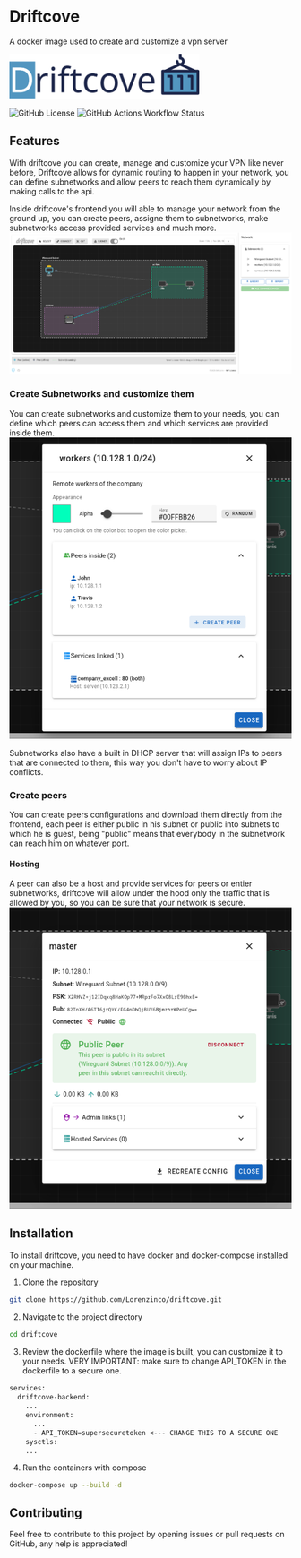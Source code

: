 # Driftcove

A docker image used to create and customize a vpn server

<picture>
  <source
    media="(prefers-color-scheme: dark)"
    srcset="backend/assets/driftcove_dark.svg"
    type="image/svg+xml"
  />
  <img
    src="backend/assets/driftcove_light.svg"
    alt="Driftcove Logo"
    style="height: 80px;"
  />
</picture>

![GitHub License](https://img.shields.io/github/license/lorenzinco/driftcove?style=for-the-badge&link=https%3A%2F%2Fgithub.com%2FLorenzinco%2Fdriftcove%3Ftab%3DMIT) ![GitHub Actions Workflow Status](https://img.shields.io/github/actions/workflow/status/lorenzinco/driftcove/test_wireguard.yml?style=for-the-badge)



## Features

With driftcove you can create, manage and customize your VPN like never before, Driftcove allows for dynamic routing to happen in your network, you can define subnetworks and allow peers to reach them dynamically by making calls to the api.


Inside driftcove's frontend you will able to manage your network from the ground up, you can create peers, assigne them to subnetworks, make subnetworks access provided services and much more.
![Overview](https://raw.githubusercontent.com/lorenzinco/driftcove/main/backend/assets/overview.png)

### Create Subnetworks and customize them
You can create subnetworks and customize them to your needs, you can define which peers can access them and which services are provided inside them.
![Subnetworks](https://raw.githubusercontent.com/lorenzinco/driftcove/main/backend/assets/create_and_customize_subnets.png)

Subnetworks also have a built in DHCP server that will assign IPs to peers that are connected to them, this way you don't have to worry about IP conflicts.

### Create peers
You can create peers configurations and download them directly from the frontend, each peer is either public in his subnet or public into subnets to which he is guest, being "public" means that everybody in the subnetwork can reach him on whatever port. 
#### Hosting
A peer can also be a host and provide services for peers or entier subnetworks, driftcove will allow under the hood only the traffic that is allowed by you, so you can be sure that your network is secure.
![Peers](https://raw.githubusercontent.com/lorenzinco/driftcove/main/backend/assets/peerInfo.png)

## Installation
To install driftcove, you need to have docker and docker-compose installed on your machine.

1. Clone the repository
```bash
git clone https://github.com/Lorenzinco/driftcove.git
```

2. Navigate to the project directory
```bash
cd driftcove
``` 

3. Review the dockerfile where the image is built, you can customize it to your needs. VERY IMPORTANT: make sure to change API_TOKEN in the dockerfile to a secure one.
```compose
services:
  driftcove-backend:
    ...
    environment:
      ...
      - API_TOKEN=supersecuretoken <--- CHANGE THIS TO A SECURE ONE
    sysctls:
    ...
```

4. Run the containers with compose
```bash
docker-compose up --build -d
```

## Contributing
Feel free to contribute to this project by opening issues or pull requests on GitHub, any help is appreciated!